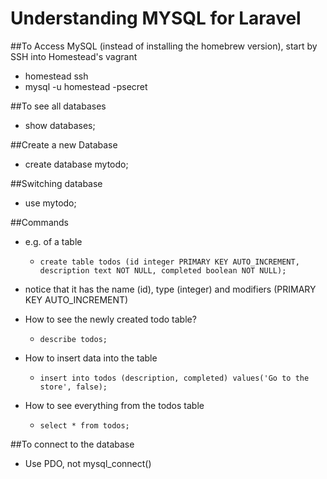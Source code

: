 # Understanding MYSQL for Laravel
##To Access MySQL (instead of installing the homebrew version), start by SSH into Homestead's vagrant
* homestead ssh
* mysql -u homestead -psecret

##To see all databases
* show databases;

##Create a new Database
* create database mytodo;

##Switching database
* use mytodo;

##Commands
* e.g. of a table
	* `create table todos (id integer PRIMARY KEY AUTO_INCREMENT, description text NOT NULL, completed boolean NOT NULL);`
* notice that it has the name (id), type (integer) and modifiers (PRIMARY KEY AUTO_INCREMENT)

* How to see the newly created todo table?
	* `describe todos;`

* How to insert data into the table
	* `insert into todos (description, completed) values('Go to the store', false);`

* How to see everything from the todos table
	* `select * from todos;`

##To connect to the database
* Use PDO, not mysql_connect()